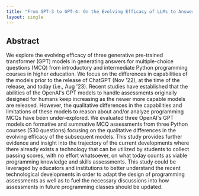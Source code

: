 ```yaml
---
title: "From GPT-3 to GPT-4: On the Evolving Efficacy of LLMs to Answer Multiple-Choice Questions for Programming Classes in Higher Education"
layout: single
---
```


## Abstract
We explore the evolving efficacy of three generative pre-trained transformer
(GPT) models in generating answers for multiple-choice questions (MCQ) from
introductory and intermediate Python programming courses in higher education.
We focus on the differences in capabilities of the models prior to the release
of ChatGPT (Nov '22), at the time of the release, and today (i.e., Aug '23).
Recent studies have established that the abilities of the OpenAI's GPT models
to handle assessments originally designed for humans keep increasing as the
newer more capable models are released. However, the qualitative differences in
the capabilities and limitations of these models to reason about and/or analyze
programming MCQs have been under-explored. We evaluated three OpenAI's GPT
models on formative and summative MCQ assessments from three Python courses
(530 questions) focusing on the qualitative differences in the evolving
efficacy of the subsequent models. This study provides further evidence and
insight into the trajectory of the current developments where there already
exists a technology that can be utilized by students to collect passing scores,
with no effort whatsoever, on what today counts as viable programming knowledge
and skills assessments. This study could be leveraged by educators and
institutions to better understand the recent technological developments in
order to adapt the design of programming assessments as well as to fuel the
necessary discussions into how assessments in future programming classes should
be updated.
